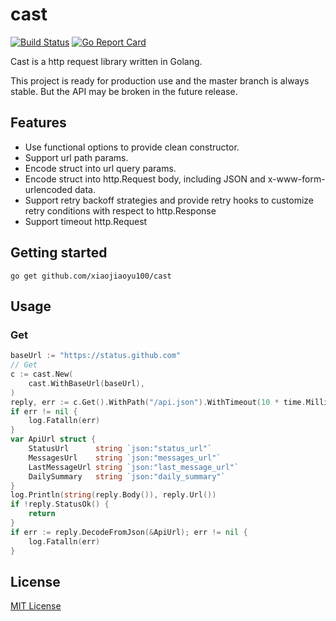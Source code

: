 # cast

[![Build Status](https://travis-ci.org/xiaojiaoyu100/cast.svg?branch=master)](https://travis-ci.org/xiaojiaoyu100/cast)
[![Go Report Card](https://goreportcard.com/badge/github.com/xiaojiaoyu100/cast)](https://goreportcard.com/report/github.com/xiaojiaoyu100/cast)

Cast is a http request library written in Golang.

This project is ready for production use and the master branch is always stable. But the API may be broken in the future release.

## Features

+ Use functional options to provide clean constructor.
+ Support url path params. 
+ Encode struct into url query params.
+ Encode struct into http.Request body, including JSON and x-www-form-urlencoded data.
+ Support retry backoff strategies and provide retry hooks to customize retry conditions with respect to http.Response
+ Support timeout http.Request


## Getting started

    go get github.com/xiaojiaoyu100/cast
    
## Usage

### Get

```go
baseUrl := "https://status.github.com"
// Get
c := cast.New(
    cast.WithBaseUrl(baseUrl),
)
reply, err := c.Get().WithPath("/api.json").WithTimeout(10 * time.Millisecond).Request()
if err != nil {
    log.Fatalln(err)
}
var ApiUrl struct {
    StatusUrl      string `json:"status_url"`
    MessagesUrl    string `json:"messages_url"`
    LastMessageUrl string `json:"last_message_url"`
    DailySummary   string `json:"daily_summary"`
}
log.Println(string(reply.Body()), reply.Url())
if !reply.StatusOk() {
    return
}
if err := reply.DecodeFromJson(&ApiUrl); err != nil {
    log.Fatalln(err)
}
```

## License

[MIT License](LICENSE)



